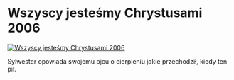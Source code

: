 Wszyscy jesteśmy Chrystusami 2006 
=============
[![Wszyscy jesteśmy Chrystusami 2006 ](http://vidos.pl/images/player.gif)](http://vidos.pl/wszyscy-jestesmy-chrystusami-2006)

 Sylwester opowiada swojemu ojcu o cierpieniu jakie przechodził, kiedy ten pił.
